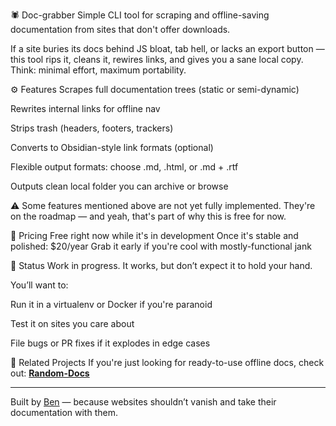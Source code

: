 🕷️ Doc-grabber
Simple CLI tool for scraping and offline-saving documentation from sites that don't offer downloads.

If a site buries its docs behind JS bloat, tab hell, or lacks an export button — this tool rips it, cleans it, rewires links, and gives you a sane local copy. Think: minimal effort, maximum portability.

⚙️ Features
Scrapes full documentation trees (static or semi-dynamic)

Rewrites internal links for offline nav

Strips trash (headers, footers, trackers)

Converts to Obsidian-style link formats (optional)

Flexible output formats: choose .md, .html, or .md + .rtf

Outputs clean local folder you can archive or browse

⚠️ Some features mentioned above are not yet fully implemented. They're on the roadmap — and yeah, that's part of why this is free for now.

💸 Pricing
Free right now while it's in development
Once it's stable and polished: $20/year
Grab it early if you're cool with mostly-functional jank

🚧 Status
Work in progress. It works, but don’t expect it to hold your hand.

You’ll want to:

Run it in a virtualenv or Docker if you're paranoid

Test it on sites you care about

File bugs or PR fixes if it explodes in edge cases

🔗 Related Projects
If you're just looking for ready-to-use offline docs, check out:
**[Random-Docs](https://github.com/Detin-tech/Random-Docs)**

---

Built by [Ben](https://github.com/Detin-tech) — because websites shouldn’t vanish and take their documentation with them.
